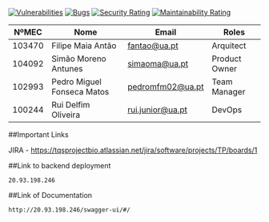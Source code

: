 [![Vulnerabilities](https://sonarcloud.io/api/project_badges/measure?project=TQS-Orgazanization_TQS_Backend&metric=vulnerabilities)](https://sonarcloud.io/summary/new_code?id=TQS-Orgazanization_TQS_Backend) [![Bugs](https://sonarcloud.io/api/project_badges/measure?project=TQS-Orgazanization_TQS_Backend&metric=bugs)](https://sonarcloud.io/summary/new_code?id=TQS-Orgazanization_TQS_Backend) [![Security Rating](https://sonarcloud.io/api/project_badges/measure?project=TQS-Orgazanization_TQS_Backend&metric=security_rating)](https://sonarcloud.io/summary/new_code?id=TQS-Orgazanization_TQS_Backend) [![Maintainability Rating](https://sonarcloud.io/api/project_badges/measure?project=TQS-Orgazanization_TQS_Backend&metric=sqale_rating)](https://sonarcloud.io/summary/new_code?id=TQS-Orgazanization_TQS_Backend)





| NºMEC  | Nome                       | Email            | Roles         |
|--------|----------------------------|------------------|---------------|
| 103470 | Filipe Maia Antão          | fantao@ua.pt     | Arquitect     |
| 104092 | Simão Moreno Antunes       | simaoma@ua.pt    | Product Owner |
| 102993 | Pedro Miguel Fonseca Matos | pedromfm02@ua.pt | Team Manager  |
| 100244 | Rui Delfim Oliveira        | rui.junior@ua.pt | DevOps        |



##Important Links

JIRA - https://tqsprojectbio.atlassian.net/jira/software/projects/TP/boards/1

##Link to backend deployment
    
    20.93.198.246

##Link of Documentation
   
    http://20.93.198.246/swagger-ui/#/
